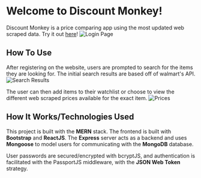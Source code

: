 # Welcome to Discount Monkey!
Discount Monkey is a price comparing app using the most updated web scraped data. Try it out [here](http://discountmonkey.herokuapp.com/)!
![Login Page](https://i.ibb.co/S3bC34S/Screen-Shot-2021-09-21-at-12-59-59-PM.png)

## How To Use 
After registering on the website, users are prompted to search for the items they are looking for. The initial search results are based off of walmart's API.
![Search Results](https://i.ibb.co/mSbY4qH/Screen-Shot-2021-09-21-at-1-04-03-PM.png)

The user can then add items to their watchlist or choose to view the different web scraped prices available for the exact item.
![Prices](https://i.ibb.co/ZWKBqKj/Screen-Shot-2021-09-21-at-1-05-23-PM.png)

## How It Works/Technologies Used
This project is built with the **MERN** stack. The frontend is built with **Bootstrap** and **ReactJS**. The **Express** server acts as a backend and uses **Mongoose** to model users for communicating with the **MongoDB** database.

User passwords are secured/encrypted with bcryptJS, and authentication is facilitated with the PassportJS middleware, with the **JSON Web Token** strategy.



